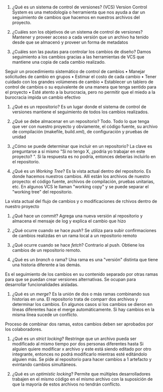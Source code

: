 1. ¿Qué es un sistema de control de versiones?
(VCS) Version Control System es una metodología o herramienta  que nos ayuda a dar un seguimiento de cambios que hacemos en nuestros archivos del proyecto. 
	
1. ¿Cuáles son los objetivos de un sistema de control de versiones?
Mantener y proveer acceso a cada versión que un archivo ha tenido desde que se almacenó y proveer un forma de metadatos

1. ¿Cuáles son las pautas para controlar los cambios de diseño?
Damos seguimiento  a los cambios gracias a las herramientas de VCS que mantiene una copia de cada cambio realizado.

Seguir un procedimiento sistemático de control de cambios
• Manejar solicitudes de cambio en grupos
• Estimar el costo de cada cambio
• Tener cuidado con los grandes volúmenes de cambio
• Establecer un tablero de control de cambios o su equivalente de una manera 
que tenga sentido para el proyecto
• Esté atento a la burocracia, pero no permitir que el miedo a la burocracia 
impida un cambio efectivo
 
1. ¿Qué es un repositorio?
Es un lugar donde el sistema de control de versiones mantiene el seguimiento de todos los cambios realizados. 

1. ¿Qué se debe almacenar en un repositorio?
Todo. Todo lo que tenga que ver con nuestro proyecto y obviamente, el código fuente, su archivo de compilación (makefile, build.xml), de configuración y pruebas de unidad

1. ¿Cómo se puede determinar que incluir en un repositorio?
La clave es preguntarse a sí mismo "Si no tengo X, ¿podría yo trabajar en este proyecto? ". 
Si la respuesta es no podría, entonces deberías incluirlo en el repositorio. 

1. ¿Qué es un *Working Tree*?
Es la vista actual dentro del repositorio. Es donde hacemos nuestros cambios.  Allí están los archivos de nuestro proyecto: el código fuente, archivos de compilación, pruebas unitarias, etc. 
En algunos VCS le llaman "working copy" y se puede separar el "working tree" del repositorio. 

La vista actual del flujo de cambios y o modificaciones de rchivos dentro de nuestro proyecto

1. ¿Qué hace un *commit*?
Agrega una nueva versión al repositorio y almacena el mensaje de log y explica el cambio que hizo

1. ¿Qué ocurre cuando se hace *push*?
Se utiliza para subir confirmaciones de cambios realizdas en un rama local a un repositorio remoto

1. ¿Qué ocurre cuando se hace *fetch*?
Contrario al push. Obtiene los cambios de un repositorio remoto.

1. ¿Qué es un *branch* o rama?
Una rama es una "versión" distinta  que tiene una historia diferente a las demás.

Es el seguimiento de los cambios en su contenido separado por otras ramas para que se puedan crear versiones alternativas. Se ocupan para desarrollar funcionalidades aisladas.

1. ¿Qué es un *merge*?
Es la unión de dos o más ramas combinando sus historias en una. El repositorio trata de comparr dos archivos y determinar los cambios. En algunos casos si los cambios se dieron en líneas diferentes hace el merge automáticamente. Si hay cambios en la misma línea sucede un conflicto.

Proceso de combinar dos ramas, estos cambios deben ser aprobados por los colaboradores.

1. ¿Qué es un *strict locking*?
Restringe que un archivo pueda ser modificado al mismo tiempo por dos personas diferentes hasta 
Si alguien quiere modificar x archivo y este está siendo editado por otro integrante, entonces no podrá modificarlo mientras esté editándolo alguien más.
Se pide al repositorio para hacer cambios a  1 artefacto y evintando cambios simultáneos.

1. ¿Qué es un *optimistic locking*?
Permite que múltiples desarrolladores trabajen en el mismo código en el mismo archivo con la suposición de que la mayoría de estos archivos no tendrán conflicto. 

